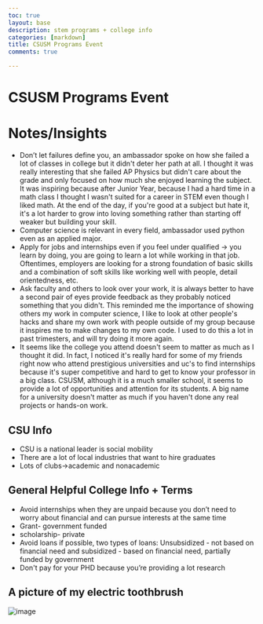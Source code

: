 ```yaml
---
toc: true
layout: base
description: stem programs + college info  
categories: [markdown]
title: CSUSM Programs Event 
comments: true

---
```


# CSUSM Programs Event 
# Notes/Insights
- Don’t let failures define you, an ambassador spoke on how she failed a lot of classes in college but it didn't deter her path at all. I thought it was really interesting that she failed AP Physics but didn't care about the grade and only focused on how much she enjoyed learning the subject. It was inspiring because after Junior Year, because I had a hard time in a math class I thought I wasn't suited for a career in STEM even though I liked math. At the end of the day, if you're good at a subject but hate it, it's a lot harder to grow into loving something rather than starting off weaker but building your skill. 
- Computer science is relevant in every field, ambassador used python even as an applied major. 
- Apply for jobs and internships even if you feel under qualified → you learn by doing, you are going to learn a lot while working in that job. Oftentimes, employers are looking for a strong foundation of basic skills and a combination of soft skills like working well with people, detail orientedness, etc. 
- Ask faculty and others to look over your work, it is always better to have a second pair of eyes provide feedback as they probably noticed something that you didn't. This reminded me the importance of showing others my work in computer science, I like to look at other people's hacks and share my own work with people outside of my group because it inspires me to make changes to my own code. I used to do this a lot in past trimesters, and will try doing it more again. 
- It seems like the college you attend doesn't seem to matter as much as I thought it did. In fact, I noticed it's really hard for some of my friends right now who attend prestigious universities and uc's to find internships because it's super competitive and hard to get to know your professor in a big class. CSUSM, although it is a much smaller school, it seems to provide a lot of opportunities and attention for its students. A big name for a university doesn't matter as much if you haven't done any real projects or hands-on work. 

## CSU Info
- CSU is a national leader is social mobility
- There are a lot of local industries that want to hire graduates 
- Lots of clubs→academic and nonacademic 

## General Helpful College Info + Terms
- Avoid internships when they are unpaid because you don’t need to worry about financial and can pursue interests at the same time 
- Grant- government funded 
- scholarship- private
- Avoid loans if possible, two types of loans: Unsubsidized - not based on financial need and subsidized - based on financial need, partially funded by government 
- Don't pay for your PHD because you’re providing a lot research 

## A picture of my electric toothbrush 
![image](https://user-images.githubusercontent.com/41299387/228433905-2994c301-2d79-4728-8053-c862ee80585e.png)
